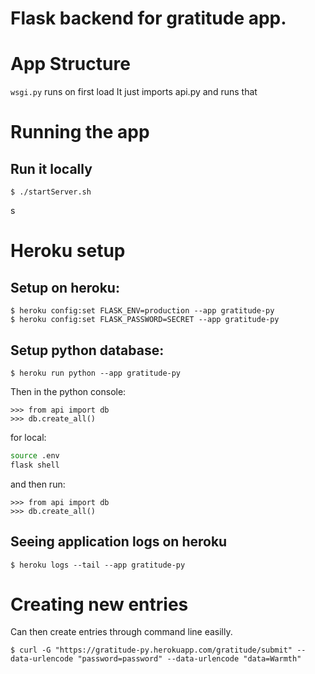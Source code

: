 # Flask backend for gratitude app.


# App Structure 
`wsgi.py` runs on first load
It just imports api.py and runs that


# Running the app
## Run it locally
```fish
$ ./startServer.sh
```
s


# Heroku setup
## Setup on heroku:
```fish
$ heroku config:set FLASK_ENV=production --app gratitude-py
$ heroku config:set FLASK_PASSWORD=SECRET --app gratitude-py
```

## Setup python database:
```fish
$ heroku run python --app gratitude-py
```

Then in the python console:
```
>>> from api import db
>>> db.create_all()
```

for local:
```bash
source .env
flask shell
```

and then run:
```
>>> from api import db
>>> db.create_all()
```


## Seeing application logs on heroku

```fish
$ heroku logs --tail --app gratitude-py
```



# Creating new entries 
Can then create entries through command line easilly.
```fish
$ curl -G "https://gratitude-py.herokuapp.com/gratitude/submit" --data-urlencode "password=password" --data-urlencode "data=Warmth"
```

